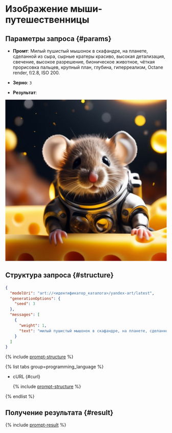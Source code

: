 # Изображение мыши-путешественницы

## Параметры запроса {#params}

* **Промт**: Милый пушистый мышонок в скафандре, на планете, сделанной из сыра, сырные кратеры красиво, высокая детализация, свечение, высокое разрешение, бионическое животное, чёткая прорисовка пальцев, крупный план, глубина, гиперреализм, Octane render, f/2.8, ISO 200.

* **Зерно**: `3`

* **Результат**:

![marketing-food](../../../_assets/yandexgpt/social-network-cheese.jpeg)

## Структура запроса {#structure}

```json
{
  "modelUri": "art://<идентификатор_каталога>/yandex-art/latest",
  "generationOptions": {
    "seed": 3
  },
  "messages": [
    {
      "weight": 1,
      "text": "милый пушистый мышонок в скафандре, на планете, сделанной из сыра, сырные кратеры красиво, высокая детализация, свечение, высокое разрешение, бионическое животное, чёткая прорисовка пальцев, крупный план, глубина, гиперреализм, Octane render, f/2.8, ISO 200"
    }
  ]
}
```

{% include [prompt-structure](../../../_includes/foundation-models/yandexart/api-parameters.md) %}

{% list tabs group=programming_language %}

- cURL {#curl}

  {% include [prompt-structure](../../../_includes/foundation-models/yandexart/prompt-request.md) %}

{% endlist %}

## Получение результата {#result}

{% include [prompt-result](../../../_includes/foundation-models/yandexart/prompt-result.md) %}
